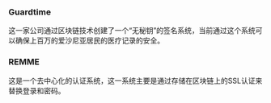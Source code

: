 ### Guardtime
这一家公司通过区块链技术创建了一个“无秘钥”的签名系统，当前通过这个系统可以确保上百万的爱沙尼亚居民的医疗记录的安全。

### REMME
这是一个去中心化的认证系统，这一系统主要是通过存储在区块链上的SSL认证来替换登录和密码。
